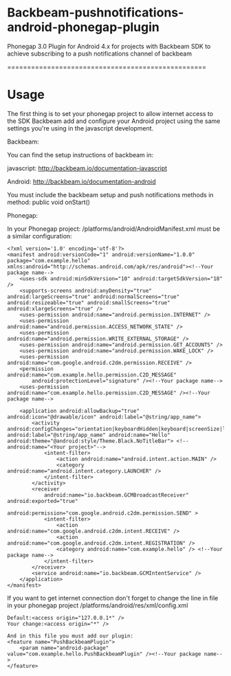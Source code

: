 Backbeam-pushnotifications-android-phonegap-plugin
==================================================

Phonegap 3.0 Plugin for Android 4.x for projects with Backbeam SDK to achieve subscribing to a push notifications channel of backbeam

==================================================

Usage
=====

The first thing is to set your phonegap project to allow internet access to the SDK Backbeam add and configure your Android project using the same settings you're using in the javascript development.

Backbeam:

You can find the setup instructions of backbeam in: 

javascript: http://backbeam.io/documentation-javascript

Android: http://backbeam.io/documentation-android

You must include the backbeam setup and push notifications methods in method: public void onStart()
	
Phonegap:

In your Phonegap project:
	/platforms/android/AndroidManifest.xml must be a similar configuration:
		
	<?xml version='1.0' encoding='utf-8'?>
	<manifest android:versionCode="1" android:versionName="1.0.0"  package="com.example.hello" xmlns:android="http://schemas.android.com/apk/res/android"><!--Your package name-->
	    <uses-sdk android:minSdkVersion="10" android:targetSdkVersion="18" />
	    <supports-screens android:anyDensity="true" android:largeScreens="true" android:normalScreens="true" android:resizeable="true" android:smallScreens="true" android:xlargeScreens="true" />
	    <uses-permission android:name="android.permission.INTERNET" />
	    <uses-permission android:name="android.permission.ACCESS_NETWORK_STATE" />
		<uses-permission android:name="android.permission.WRITE_EXTERNAL_STORAGE" />
	    <uses-permission android:name="android.permission.GET_ACCOUNTS" />
	    <uses-permission android:name="android.permission.WAKE_LOCK" />
	    <uses-permission android:name="com.google.android.c2dm.permission.RECEIVE" />
	    <permission android:name="com.example.hello.permission.C2D_MESSAGE"
	        android:protectionLevel="signature" /><!--Your package name-->
	    <uses-permission android:name="com.example.hello.permission.C2D_MESSAGE" /><!--Your package name-->
	    
	    <application android:allowBackup="true" android:icon="@drawable/icon" android:label="@string/app_name">
	        <activity android:configChanges="orientation|keyboardHidden|keyboard|screenSize|locale" android:label="@string/app_name" android:name="Hello" android:theme="@android:style/Theme.Black.NoTitleBar"> <!--android:name="<Your project>"-->
	            <intent-filter>
	                <action android:name="android.intent.action.MAIN" />
	                <category android:name="android.intent.category.LAUNCHER" />
	            </intent-filter>
	        </activity>
	        <receiver
	            android:name="io.backbeam.GCMBroadcastReceiver" android:exported="true"
	            android:permission="com.google.android.c2dm.permission.SEND" >
	            <intent-filter>
	                <action android:name="com.google.android.c2dm.intent.RECEIVE" />
	                <action android:name="com.google.android.c2dm.intent.REGISTRATION" />
	                <category android:name="com.example.hello" /> <!--Your package name-->
	            </intent-filter>
	        </receiver>
	        <service android:name="io.backbeam.GCMIntentService" />
	    </application>
	</manifest>
	
If you want to get internet connection don't forget to change the line in file in your phonegap project /platforms/android/res/xml/config.xml

	Default:<access origin="127.0.0.1*" />
	Your change:<access origin="*" />
	
	And in this file you must add our plugin:
	<feature name="PushBackbeamPlugin">
  		<param name="android-package" value="com.example.hello.PushBackbeamPlugin" /><!--Your package name-->
	</feature>
	




